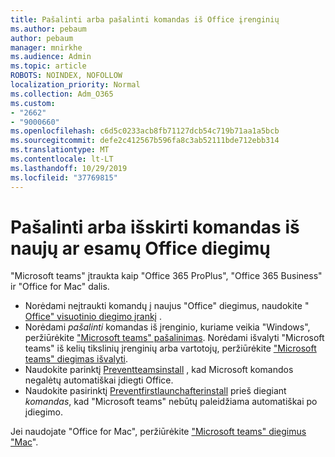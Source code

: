 ```yaml
---
title: Pašalinti arba pašalinti komandas iš Office įrenginių
ms.author: pebaum
author: pebaum
manager: mnirkhe
ms.audience: Admin
ms.topic: article
ROBOTS: NOINDEX, NOFOLLOW
localization_priority: Normal
ms.collection: Adm_O365
ms.custom:
- "2662"
- "9000660"
ms.openlocfilehash: c6d5c0233acb8fb71127dcb54c719b71aa1a5bcb
ms.sourcegitcommit: defe2c412567b596fa8c3ab52111bde712ebb314
ms.translationtype: MT
ms.contentlocale: lt-LT
ms.lasthandoff: 10/29/2019
ms.locfileid: "37769815"
---
```

# <a name="uninstall-or-exclude-teams-from-new-or-existing-office-installations"></a>Pašalinti arba išskirti komandas iš naujų ar esamų Office diegimų

"Microsoft teams" įtraukta kaip "Office 365 ProPlus", "Office 365 Business" ir "Office for Mac" dalis.

- Norėdami neįtraukti komandų į naujus "Office" diegimus, naudokite " [Office" visuotinio diegimo įrankį](https://docs.microsoft.com/deployoffice/teams-install#how-to-exclude-microsoft-teams-from-new-installations-of-office-365-proplus) .
- Norėdami *pašalinti* komandas iš įrenginio, kuriame veikia "Windows", peržiūrėkite ["Microsoft teams" pašalinimas](https://support.office.com/article/3b159754-3c26-4952-abe7-57d27f5f4c81). Norėdami išvalyti "Microsoft teams" iš kelių tikslinių įrenginių arba vartotojų, peržiūrėkite ["Microsoft teams" diegimas išvalyti](https://docs.microsoft.com/microsoftteams/scripts/powershell-script-teams-deployment-clean-up).
- Naudokite parinktį [Preventteamsinstall](https://docs.microsoft.com/deployoffice/teams-install#use-group-policy-to-control-the-installation-of-microsoft-teams
) , kad Microsoft komandos negalėtų automatiškai įdiegti Office.
- Naudokite pasirinktį [Preventfirstlaunchafterinstall](https://docs.microsoft.com/deployoffice/teams-install#use-group-policy-to-prevent-microsoft-teams-from-starting-automatically-after-installation) prieš diegiant *komandas*, kad "Microsoft teams" nebūtų paleidžiama automatiškai po įdiegimo.

Jei naudojate "Office for Mac", peržiūrėkite ["Microsoft teams" diegimus "Mac](https://docs.microsoft.com/deployoffice/teams-install#microsoft-teams-installations-on-a-mac)".